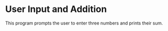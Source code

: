 # User Input and Addition<br>
This program prompts the user to enter three numbers and prints their sum.

